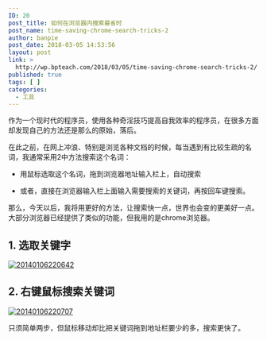 ```yaml
---
ID: 20
post_title: 如何在浏览器内搜索最省时
post_name: time-saving-chrome-search-tricks-2
author: banpie
post_date: 2018-03-05 14:53:56
layout: post
link: >
  http://wp.bpteach.com/2018/03/05/time-saving-chrome-search-tricks-2/
published: true
tags: [ ]
categories:
  - 工具
---
```

作为一个现时代的程序员，使用各种奇淫技巧提高自我效率的程序员，在很多方面却发现自己的方法还是那么的原始，落后。

在此之前，在网上冲浪、特别是浏览各种文档的时候，每当遇到有比较生疏的名词，我通常采用2中方法搜索这个名词：

*   用鼠标选取这个名词，拖到浏览器地址输入栏上，自动搜索

*   或者，直接在浏览器输入栏上面输入需要搜索的关键词，再按回车键搜索。

那么，今天以后，我将用更好的方法，让搜索快一点，世界也会变的更美好一点。大部分浏览器已经提供了类似的功能，但我用的是chrome浏览器。

## 1\. 选取关键字

[![20140106220642][1]][1]

## 2\. 右键鼠标搜索关键词

[![20140106220707][2]][2]

只须简单两步，但鼠标移动却比把关键词拖到地址栏要少的多，搜索更快了。

 [1]: http://7arnhx.com1.z0.glb.clouddn.com/wp-content/uploads/2014/01/20140106220642.jpg
 [2]: http://7arnhx.com1.z0.glb.clouddn.com/wp-content/uploads/2014/01/20140106220707.jpg